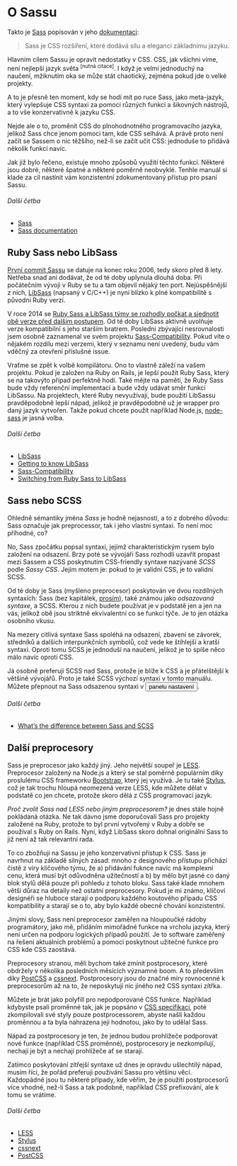 
# O Sassu

Takto je [Sass](http://sass-lang.com) popisován v jeho [dokumentaci](http://sass-lang.com/documentation/file.SASS_REFERENCE.html):

> Sass je CSS rozšíření, které dodává sílu a eleganci základnímu jazyku.

Hlavním cílem Sassu je opravit nedostatky v CSS. CSS, jak všichni víme, není nejlepší jazyk světa <sup>[nutná citace]</sup>. I když je velmi jednoduchý na naučení, mžiknutím oka se může stát chaotický, zejména pokud jde o velké projekty.

A to je přesně ten moment, kdy se hodí mít po ruce Sass, jako meta-jazyk, který vylepšuje CSS syntaxi za pomoci různých funkcí a šikovných nástrojů, a to vše konzervativně k jazyku CSS.

Nejde ale o to, proměnit CSS do plnohodnotného programovacího jazyka, jelikož Sass chce jenom pomoci tam, kde CSS selhává. A právě proto není začít se Sassem o nic těžšího, než-li se začít učit CSS: jednoduše to přidává několik funkcí navíc.

Jak již bylo řečeno, existuje mnoho způsobů využití těchto funkcí. Některé jsou dobré, některé špatné a některé poměrně neobvyklé. Tenhle manuál si klade za cíl nastínit vám konzistentní zdokumentovaný přístup pro psaní Sassu.

###### Další četba

* [Sass](http://sass-lang.com)
* [Sass documentation](http://sass-lang.com/documentation/file.SASS_REFERENCE.html)

## Ruby Sass nebo LibSass

[První commit Sassu](https://github.com/hcatlin/sass/commit/fa5048ba405619273e474a50400c7243fbff54fe) se datuje na konec roku 2006, tedy skoro před 8 lety. Netřeba snad ani dodávat, že od té doby uplynula dlouhá doba. Při počátečním vývoji v Ruby se tu a tam objevil nějaký ten port. Nejúspěšnější z nich, [LibSass](https://github.com/sass/libsass) (napsaný v C/C++) je nyní blízko k plné kompatibilitě s původní Ruby verzí.

V roce 2014 se [Ruby Sass a LibSass týmy se rozhodly počkat a sjednotit obě verze před dalším postupem](https://github.com/sass/libsass/wiki/The-LibSass-Compatibility-Plan). Od té doby LibSass aktivně uvolňuje verze kompatibilní s jeho starším bratrem. Poslední zbývající nesrovnalosti jsem osobně zaznamenal ve svém projektu [Sass-Compatibility](http://sass-compatibility.github.io). Pokud víte o nějakém rozdílu mezi verzemi, který v seznamu není uvedený, budu vám vděčný za otevření příslušné issue.

Vraťme se zpět k volbě kompilátoru. Ono to vlastně záleží na vašem projektu. Pokud je založen na Ruby on Rails, je lepší použít Ruby Sass, který se na takovýto případ perfektně hodí. Také mějte na paměti, že Ruby Sass bude vždy referenční implementací a bude vždy udávat směr funkcí LibSassu.
Na projektech, které Ruby nevyužívají, bude použití LibSassu pravděpodobně lepší nápad, jelikož je pravděpodobně už je wrapper pro daný jazyk vytvořen. Takže pokud chcete použít například Node.js, [node-sass](https://github.com/sass/node-sass) je jasná volba.

###### Další četba

* [LibSass](https://github.com/sass/libsass)
* [Getting to know LibSass](http://webdesign.tutsplus.com/articles/getting-to-know-libsass--cms-23114)
* [Sass-Compatibility](http://sass-compatibility.github.io)
* [Switching from Ruby Sass to LibSass](http://www.sitepoint.com/switching-ruby-sass-libsass/)

## Sass nebo SCSS

Ohledně sémantiky jména *Sass* je hodně nejasností, a to z dobrého důvodu: Sass označuje jak preprocessor, tak i jeho vlastní syntaxi. To není moc příhodné, co?

No, Sass zpočátku popsal syntaxi, jejímž charakteristickým rysem bylo založení na odsazení. Brzy poté se vývojáři Sass rozhodli uzavřít propast mezi Sassem a CSS poskytnutím CSS-friendly syntaxe nazývané *SCSS* podle *Sassy CSS*. Jejím motem je: pokud to je validní CSS, je to validní SCSS.

Od té doby je Sass (myšleno preprocesor) poskytován ve dvou rozdílných syntaxích: Sass (bez kapitálek, [prosím](http://sassnotsass.com)), také známou jako *odsazovaná syntaxe*, a SCSS. Kterou z nich budete používat je v podstatě jen a jen na vás, jelikož obě jsou striktně ekvivalentní co se funkcí týče. Je to jen otázka osobního vkusu.

Na mezery citlivá syntaxe Sass spoléhá na odsazení, zbavení se závorek, středníků a dalších interpunkčních symbolů, což vede ke štíhlejší a kratší syntaxi. Oproti tomu SCSS je jednoduší na naučení, jelikož je to spíše něco málo navíc oproti CSS.

Já osobně preferuji SCSS nad Sass, protože je blíže k CSS a je přátelštější k většině vývojářů. Proto je také SCSS výchozí syntaxí v tomto manuálu. Můžete přepnout na Sass odsazenou syntaxi v <button data-toggle="aside" class="link-like" role="button" type="button">panelu nastavení</button>.

###### Další četba

* [What’s the difference between Sass and SCSS](http://www.sitepoint.com/whats-difference-sass-scss/)

## Další preprocesory

Sass je preprocesor jako každý jiný. Jeho největší soupeř je [LESS](http://lesscss.org/). Preprocesor založený na Node.js a který se stal poměrně populárním díky proslulému CSS frameworku [Bootstrap](http://getbootstrap.com/), který jej využívá. Je tu také [Stylus](http://learnboost.github.io/stylus/), což je tak trochu hloupá neomezená verze LESS, kde můžete dělat v podstatě co jen chcete, protože skoro dělá z CSS programovací jazyk.

*Proč zvolit Sass nad LESS nebo jiným preprocesorem?* je dnes stále hojně pokládaná otázka. Ne tak dávno jsme doporučovali Sass pro projekty založené na Ruby, protože to byl první vytvořený v Ruby a dobře se používal s Ruby on Rails. Nyní, když LibSass skoro dohnal originální Sass to již není až tak relevantní rada.

To co zbožňuji na Sassu je jeho konzervativní přístup k CSS. Sass je navrhnut na základě silných zásad: mnoho z designového přístupu přichází čistě z víry klíčového týmu, že a) přidávání fuknce navíc má komplexní cenu, která musí být odůvodněna užitečností a b) by mělo být jasné co daný blok stylů dělá pouze při pohledu z tohoto bloku. Sass také klade mnohem větší důraz na detaily než ostatní preprocesory. Pokud je mi známo, klíčoví designéři se hluboce starají o podporu každého koutového případu CSS kompatibility a starají se o to, aby bylo každé obecné chování konzistentní.

Jinými slovy, Sass není preprocesor zaměřen na hloupoučké rádoby programátory, jako mě, přidáním mimořádné funkce na vrcholu jazyka, který není určen na podporu logických případů použití. Je to software zaměřený na řešení aktuálních problémů a pomoci poskytnout užitečné funkce pro CSS kde CSS zaostává.

Preprocesory stranou, měli bychom také zmínit postprocesory, které obdržely v několika posledních měsících významné boom. A to především díky [PostCSS](https://github.com/postcss/postcss) a [cssnext](https://cssnext.github.io/). Postprocesory jsou do značné míry rovnocenné k preprocesorům až na to, že neposkytují nic jiného než CSS syntaxi zítřka.

Můžete je brát jako polyfill pro nepodporované CSS funkce. Například kdybyste psali proměnné tak, jak je popsáno v [CSS specifikaci](http://dev.w3.org/csswg/css-variables/), poté zkompilovali své styly pouze postprocessorem, abyste našli každou proměnnou a ta byla nahrazena její hodnotou, jako by to udělal Sass.

Nápad za postprocesory je ten, že jednou budou prohlížeče podporovat nové funkce (například CSS proměnné), postprocesory je nezkompilují, nechají je být a nechají prohlížeče ať se starají.

Zatímco poskytování zítřejší syntaxe už dnes je opravdu ušlechtilý nápad, musím říci, že pořád preferuji používání Sassu pro většinu věcí. Každopádně jsou tu některé případy, kde věřím, že je použití postprocesorů více vhodné, než-li Sass a tak podobně, například CSS prefixování, ale k tomu se vrátíme.

###### Další četba

* [LESS](http://lesscss.org/)
* [Stylus](http://learnboost.github.io/stylus/)
* [cssnext](https://cssnext.github.io/)
* [PostCSS](https://github.com/postcss/postcss)
